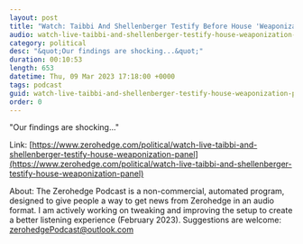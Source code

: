 ```yaml
---
layout: post
title: "Watch: Taibbi And Shellenberger Testify Before House 'Weaponization' Panel"
audio: watch-live-taibbi-and-shellenberger-testify-house-weaponization-panel-2
category: political
desc: "&quot;Our findings are shocking...&quot;"
duration: 00:10:53
length: 653
datetime: Thu, 09 Mar 2023 17:18:00 +0000
tags: podcast
guid: watch-live-taibbi-and-shellenberger-testify-house-weaponization-panel-0
order: 0
---
```

&quot;Our findings are shocking...&quot;

Link: [https://www.zerohedge.com/political/watch-live-taibbi-and-shellenberger-testify-house-weaponization-panel](https://www.zerohedge.com/political/watch-live-taibbi-and-shellenberger-testify-house-weaponization-panel)

About: The Zerohedge Podcast is a non-commercial, automated program, designed to give people a way to get news from Zerohedge in an audio format.  I am actively working on tweaking and improving the setup to create a better listening experience (February 2023).  Suggestions are welcome: [zerohedgePodcast@outlook.com](mailto:zerohedgePodcast@outlook.com)